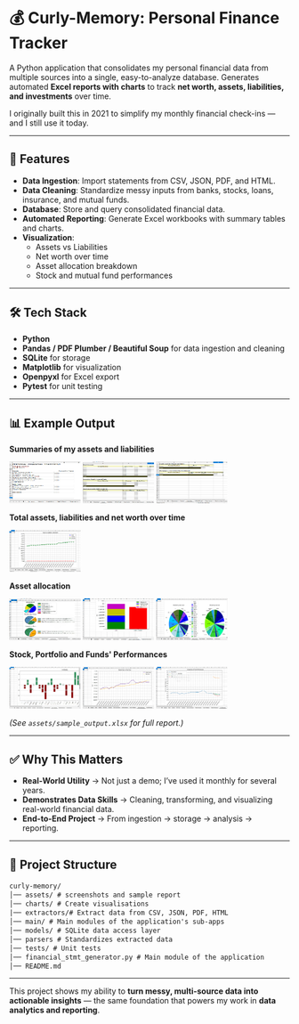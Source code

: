 # 💰 Curly-Memory: Personal Finance Tracker  

A Python application that consolidates my personal financial data from multiple sources into a single, easy-to-analyze 
database. Generates automated **Excel reports with charts** to track **net worth, assets, liabilities, and 
investments** over time.  

I originally built this in 2021 to simplify my monthly financial check-ins — and I still use it today.  

---

## 🚀 Features  

- **Data Ingestion**: Import statements from CSV, JSON, PDF, and HTML.  
- **Data Cleaning**: Standardize messy inputs from banks, stocks, loans, insurance, and mutual funds.  
- **Database**: Store and query consolidated financial data.  
- **Automated Reporting**: Generate Excel workbooks with summary tables and charts.  
- **Visualization**:  
  - Assets vs Liabilities  
  - Net worth over time  
  - Asset allocation breakdown  
  - Stock and mutual fund performances  

---

## 🛠️ Tech Stack  

- **Python**  
- **Pandas / PDF Plumber / Beautiful Soup** for data ingestion and cleaning  
- **SQLite** for storage  
- **Matplotlib** for visualization  
- **Openpyxl** for Excel export  
- **Pytest** for unit testing  

---

## 📊 Example Output  

**Summaries of my assets and liabilities**

<p align="left">
    <img src="assets/01 - summary.jpg" height="75" width="128"/>
    <img src="assets/02 - assets.jpg" height="75" width="128"/>
    <img src="assets/03 - liabilities.jpg" height="75" width="128"/> 
</p>

**Total assets, liabilities and net worth over time**

<img src="assets/04 - saln chart.jpg" height="75" width="128"/> 

**Asset allocation**

<p align="left">
    <img src="assets/05 - summaries.jpg" height="75" width="128"/> 
    <img src="assets/06 - cash vs loan amount.jpg" height="75" width="128"/> 
    <img src="assets/07 - portfolio allocation.jpg" height="75" width="128"/> 
</p>

**Stock, Portfolio and Funds' Performances**

<p align="left">
    <img src="assets/08 - profitability.jpg" height="75" width="128"/> 
    <img src="assets/09 - portfolio performance.jpg" height="75" width="128"/> 
    <img src="assets/10 - fund performance.jpg" height="75" width="128"/> 
</p>

*(See `assets/sample_output.xlsx` for full report.)*  

---

## ✅ Why This Matters  

- **Real-World Utility** → Not just a demo; I’ve used it monthly for several years.  
- **Demonstrates Data Skills** → Cleaning, transforming, and visualizing real-world financial data.  
- **End-to-End Project** → From ingestion → storage → analysis → reporting.  

---

## 📂 Project Structure  

    curly-memory/
    │── assets/ # screenshots and sample report
    │── charts/ # Create visualisations
    |── extractors/# Extract data from CSV, JSON, PDF, HTML
    │── main/ # Main modules of the application's sub-apps
    │── models/ # SQLite data access layer
    │── parsers # Standardizes extracted data
    │── tests/ # Unit tests
    │── financial_stmt_generator.py # Main module of the application
    │── README.md
    
---

This project shows my ability to **turn messy, multi-source data into actionable insights** — the same foundation 
that powers my work in **data analytics and reporting**.  
